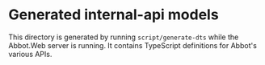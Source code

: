 # Generated internal-api models

This directory is generated by running `script/generate-dts` while the Abbot.Web server is running.
It contains TypeScript definitions for Abbot's various APIs.